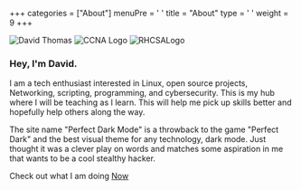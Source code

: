 +++ 
categories = ["About"] 
menuPre = '<i class="fa-fw fas fa-info-circle"></i> '
title = "About" 
type = '<i class="fa-fw fas fa-terminal"></i> '
weight = 9
+++

![David Thomas](/images/circleportrait.PNG?height=220px&classes=inline) 
![CCNA Logo](/images/ccnabadge.png?height=100px&classes=inline)
![RHCSALogo](/images/rhcsabadge.png?height=100px&classes=inline)

### Hey, I'm David. 

I am a tech enthusiast interested in Linux, open source projects, Networking, scripting, programming, and cybersecurity. This is my hub where I will be teaching as I learn. This will help me pick up skills better and hopefully help others along the way.

The site name "Perfect Dark Mode" is a throwback to the game "Perfect Dark" and the best visual theme for any technology, dark mode. Just thought it was a clever play on words and matches some aspiration in me that wants to be a cool stealthy hacker. 

Check out what I am doing [Now](now)